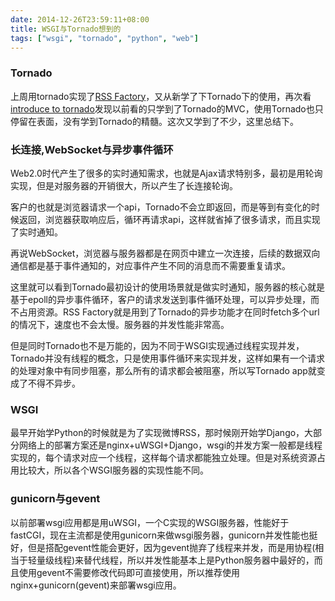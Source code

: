 ```yaml
---
date: 2014-12-26T23:59:11+08:00
title: WSGI与Tornado想到的
tags: ["wsgi", "tornado", "python", "web"]
---
```


### Tornado

上周用tornado实现了[RSS Factory](https://github.com/zhu327/rss)，又从新学了下Tornado下的使用，再次看[introduce to tornado](http://demo.pythoner.com/itt2zh/index.html)发现以前看的只学到了Tornado的MVC，使用Tornado也只停留在表面，没有学到Tornado的精髓。这次又学到了不少，这里总结下。  

### 长连接,WebSocket与异步事件循环

Web2.0时代产生了很多的实时通知需求，也就是Ajax请求特别多，最初是用轮询实现，但是对服务器的开销很大，所以产生了长连接轮询。

客户的也就是浏览器请求一个api，Tornado不会立即返回，而是等到有变化的时候返回，浏览器获取响应后，循环再请求api，这样就省掉了很多请求，而且实现了实时通知。

再说WebSocket，浏览器与服务器都是在网页中建立一次连接，后续的数据双向通信都是基于事件通知的，对应事件产生不同的消息而不需要重复请求。

这里就可以看到Tornado最初设计的使用场景就是做实时通知，服务器的核心就是基于epoll的异步事件循环，客户的请求发送到事件循环处理，可以异步处理，而不占用资源。RSS Factory就是用到了Tornado的异步功能才在同时fetch多个url的情况下，速度也不会太慢。服务器的并发性能非常高。

但是同时Tornado也不是万能的，因为不同于WSGI实现通过线程实现并发，Tornado并没有线程的概念，只是使用事件循环来实现并发，这样如果有一个请求的处理对象中有同步阻塞，那么所有的请求都会被阻塞，所以写Tornado app就变成了不得不异步。

### WSGI

最早开始学Python的时候就是为了实现微博RSS，那时候刚开始学Django，大部分网络上的部署方案还是nginx+uWSGI+Django，wsgi的并发方案一般都是线程实现的，每个请求对应一个线程，这样每个请求都能独立处理。但是对系统资源占用比较大，所以各个WSGI服务器的实现性能不同。

### gunicorn与gevent

以前部署wsgi应用都是用uWSGI，一个C实现的WSGI服务器，性能好于fastCGI，现在主流都是使用gunicorn来做wsgi服务器，gunicorn并发性能也挺好，但是搭配gevent性能会更好，因为gevent抛弃了线程来并发，而是用协程(相当于轻量级线程)来替代线程，所以并发性能基本上是Python服务器中最好的，而且使用gevent不需要修改代码即可直接使用，所以推荐使用nginx+gunicorn(gevent)来部署wsgi应用。
